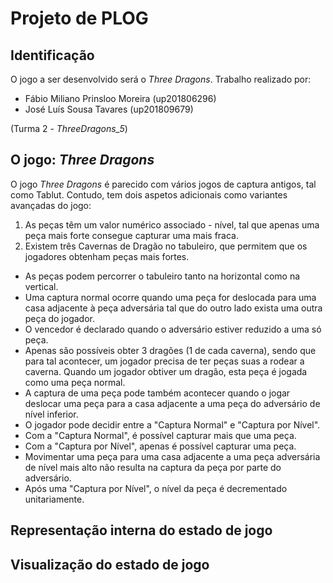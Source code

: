 # Projeto de PLOG
## Identificação

O jogo a ser desenvolvido será o _Three Dragons_. Trabalho realizado por:

- Fábio Miliano Prinsloo Moreira (up201806296)
- José Luís Sousa Tavares (up201809679)  

(Turma 2 - _ThreeDragons_5_)

## O jogo: _Three Dragons_

O jogo _Three Dragons_ é parecido com vários jogos de captura antigos, tal como Tablut. Contudo, tem dois aspetos adicionais como variantes avançadas do jogo:

1.  As peças têm um valor numérico associado - nível, tal que apenas uma peça mais forte consegue capturar uma mais fraca.
2.  Existem três Cavernas de Dragão no tabuleiro, que permitem que os jogadores obtenham peças mais fortes.

- As peças podem percorrer o tabuleiro tanto na horizontal como na vertical.
- Uma captura normal ocorre quando uma peça for deslocada para uma casa adjacente à peça adversária tal que do outro lado exista uma outra peça do jogador.
- O vencedor é declarado quando o adversário estiver reduzido a uma só peça. 
- Apenas são possíveis obter 3 dragões (1 de cada caverna), sendo que para tal acontecer, um jogador precisa de ter peças suas a rodear a caverna. Quando um jogador obtiver um dragão, esta peça é jogada como uma peça normal.
- A captura de uma peça pode também acontecer quando o jogar deslocar uma peça para a casa adjacente a uma peça do adversário de nível inferior.
- O jogador pode decidir entre a "Captura Normal" e "Captura por Nível".
- Com a "Captura Normal", é possível capturar mais que uma peça.
- Com a "Captura por Nível", apenas é possível capturar uma peça.
- Movimentar uma peça para uma casa adjacente a uma peça adversária de nível mais alto não resulta na captura da peça por parte do adversário.
- Após uma "Captura por Nível", o nível da peça é decrementado unitariamente.

## Representação interna do estado de jogo

## Visualização do estado de jogo

